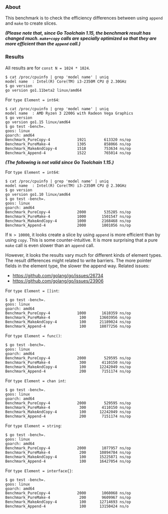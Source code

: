 
### About

This benchmark is to check the efficiency differences between
using `append` and `make` to create slices.

**_(Please note that, since Go Toolchain 1.15, the benchmark result has changed much.
`make+copy` calls are specially optimized so that they are more efficient than the `append` call.)_**

### Results

All results are for `const N = 1024 * 1024`.

```
$ cat /proc/cpuinfo | grep 'model name' | uniq
model name	: Intel(R) Core(TM) i3-2350M CPU @ 2.30GHz
$ go version
go version go1.11beta2 linux/amd64
```


For `type Element = int64`:

```
$ cat /proc/cpuinfo | grep 'model name' | uniq
model name	: AMD Ryzen 3 2200G with Radeon Vega Graphics
$ go version
go version go1.15 linux/amd64
$ go test -bench=.
goos: linux
goarch: amd64
Benchmark_PureCopy-4      	    1921	    613320 ns/op
Benchmark_PureMake-4      	    1305	    858066 ns/op
Benchmark_MakeAndCopy-4   	    1518	    753634 ns/op
Benchmark_Append-4        	    1522	    765014 ns/op
```

**_(The following is not valid since Go Toolchain 1.15.)_**

For `type Element = int64`:

```
$ cat /proc/cpuinfo | grep 'model name' | uniq
model name	: Intel(R) Core(TM) i3-2350M CPU @ 2.30GHz
$ go version
go version go1.10 linux/amd64
$ go test -bench=.
goos: linux
goarch: amd64
Benchmark_PureCopy-4      	    2000	    535285 ns/op
Benchmark_PureMake-4      	    1000	   1501547 ns/op
Benchmark_MakeAndCopy-4   	    1000	   2168468 ns/op
Benchmark_Append-4        	    2000	   1001056 ns/op
```

If `N > 10000`,
it looks create a slice by using `append` is more efficient than
by using `copy`. This is some counter-intuitive.
It is more surprising that a pure `make` call is even slower than an `append` call.

However, it looks the results vary much for different kinds of element types.
The result differences might related to write barriers.
The more pointer fields in the element type, the slower the append way.
Related issues:
* https://github.com/golang/go/issues/26734
* https://github.com/golang/go/issues/23906

For `type Element = []int`:

```
$ go test -bench=.
goos: linux
goarch: amd64
Benchmark_PureCopy-4      	    1000	   1610359 ns/op
Benchmark_PureMake-4      	     100	  13603956 ns/op
Benchmark_MakeAndCopy-4   	     100	  21189024 ns/op
Benchmark_Append-4        	     100	  18077256 ns/op
```

For `type Element = func()`:

```
$ go test -bench=.
goos: linux
goarch: amd64
Benchmark_PureCopy-4      	    2000	    529595 ns/op
Benchmark_PureMake-4      	     300	   4110150 ns/op
Benchmark_MakeAndCopy-4   	     100	  12242049 ns/op
Benchmark_Append-4        	     200	   7151174 ns/op
```

For `type Element = chan int`:

```
$ go test -bench=.
goos: linux
goarch: amd64
Benchmark_PureCopy-4      	    2000	    529595 ns/op
Benchmark_PureMake-4      	     300	   4110150 ns/op
Benchmark_MakeAndCopy-4   	     100	  12242049 ns/op
Benchmark_Append-4        	     200	   7151174 ns/op
```


For `type Element = string`:

```
$ go test -bench=.
goos: linux
goarch: amd64
Benchmark_PureCopy-4      	    2000	   1077957 ns/op
Benchmark_PureMake-4      	     200	  10894784 ns/op
Benchmark_MakeAndCopy-4   	     100	  15225871 ns/op
Benchmark_Append-4        	     100	  16427054 ns/op
```


For `type Element = interface{}`:

```
$ go test -bench=.
goos: linux
goarch: amd64
Benchmark_PureCopy-4      	    2000	   1060068 ns/op
Benchmark_PureMake-4      	     200	   9609967 ns/op
Benchmark_MakeAndCopy-4   	     100	  12714693 ns/op
Benchmark_Append-4        	     100	  13150424 ns/o
```

